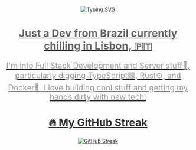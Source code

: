 <div align="center"> 
  <div id="bio" style="margin: 20px 0;">
    <a href="https://git.io/typing-svg">
    <img src="https://readme-typing-svg.demolab.com?font=Monospace&weight=1200&size=32&pause=1000&color=F7782E&background=FFFFFF00&center=true&repeat=true&random=false&width=435&lines=Why+hello+there!;aScriptingOreo" alt="Typing SVG" />
    <h2 style="font-size: 2em; color: #666;">Just a Dev from Brazil currently chilling in Lisbon, 🇵🇹 </h2>
    <p style="font-size: 1.5em; color: #999;">I'm into Full Stack Development and Server stuff👀, particularly digging TypeScript🟦, Rust⚙️, and Docker🐳. I love building cool stuff and getting my hands dirty with new tech.</p>
  </div>
  

  <div id="streak" style="margin: 20px 0;">
    <h2 style="font-size: 2em; color: #333;">🔥 My GitHub Streak</h2>
    <a href="https://git.io/streak-stats">
      <img src="https://streak-stats.demolab.com?user=aScriptingOreo&theme=dark&hide_border=true&date_format=%5BY.%5Dn.j&exclude_days=Sun%2CSat&background=10%2C0C0E31%2C700037A1" alt="GitHub Streak" />
    </a>
  </div>

  <!-- <div id="projects" style="margin: 20px 0;">
    <h2 style="font-size: 2em; color: #333;">🔭 Stuff I’m currently working on</h2>
    <ul style="list-style-type: none;">
      
    </ul>
  </div> -->
</div>